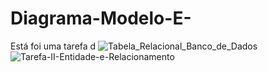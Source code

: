 # Diagrama-Modelo-E-
Está foi uma tarefa d
![Tabela_Relacional_Banco_de_Dados](https://github.com/user-attachments/assets/bf7471bd-6ccd-46dd-9d93-5e9466f70898)
![Tarefa-II-Entidade-e-Relacionamento](https://github.com/user-attachments/assets/66381b9f-1660-4b60-9aab-424fed2539b3)
